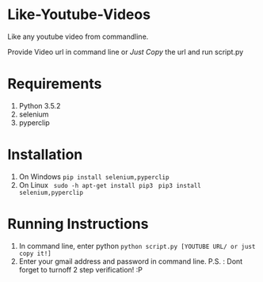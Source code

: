 # Like-Youtube-Videos
Like any youtube video from commandline.

Provide Video url in command line or *Just Copy* the url and run script.py 

# Requirements

1. Python 3.5.2
2. selenium
3. pyperclip

# Installation 

1. On Windows ```pip install selenium,pyperclip```
2. On Linux ``` sudo -h apt-get install pip3```
            ``` pip3 install selenium,pyperclip```

# Running Instructions

1. In command line, enter python ```python script.py [YOUTUBE URL/ or just copy it!] ```
2. Enter your gmail address and password in command line. 
   P.S. : Dont forget to turnoff 2 step verification! :P
   
